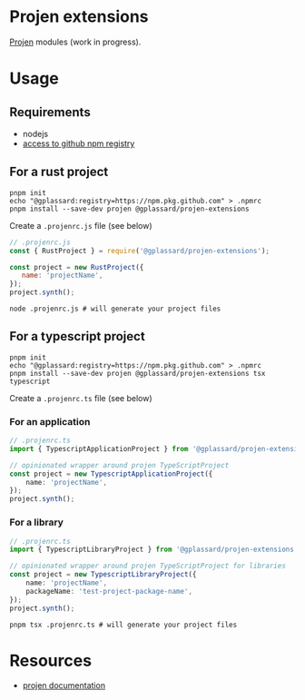 # Projen extensions

[Projen](https://github.com/projen/projen) modules (work in progress).


# Usage

## Requirements
* nodejs
* [access to github npm registry](https://docs.github.com/en/packages/working-with-a-github-packages-registry/working-with-the-npm-registry)

## For a rust project

```shell
pnpm init
echo "@gplassard:registry=https://npm.pkg.github.com" > .npmrc
pnpm install --save-dev projen @gplassard/projen-extensions
```

Create a `.projenrc.js` file (see below)


```javascript
// .projenrc.js
const { RustProject } = require('@gplassard/projen-extensions');

const project = new RustProject({
   name: 'projectName',
});
project.synth();
```


```shell
node .projenrc.js # will generate your project files
```

## For a typescript project

```shell
pnpm init
echo "@gplassard:registry=https://npm.pkg.github.com" > .npmrc
pnpm install --save-dev projen @gplassard/projen-extensions tsx typescript
```

Create a `.projenrc.ts` file (see below)

### For an application
```typescript
// .projenrc.ts
import { TypescriptApplicationProject } from '@gplassard/projen-extensions';

// opinionated wrapper around projen TypeScriptProject
const project = new TypescriptApplicationProject({
    name: 'projectName',
});
project.synth();
```

### For a library
```typescript
// .projenrc.ts
import { TypescriptLibraryProject } from '@gplassard/projen-extensions';

// opinionated wrapper around projen TypeScriptProject for libraries
const project = new TypescriptLibraryProject({
    name: 'projectName', 
    packageName: 'test-project-package-name',
});
project.synth();
```

```shell
pnpm tsx .projenrc.ts # will generate your project files
```

# Resources
* [projen documentation](https://projen.io/)
